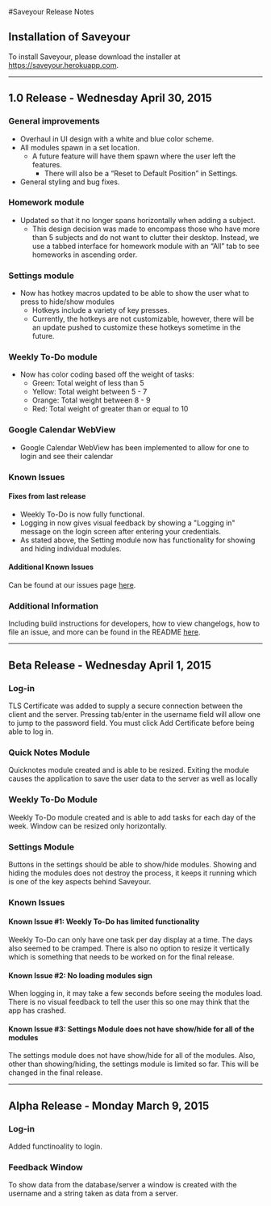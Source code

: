 #Saveyour Release Notes
## Installation of Saveyour
To install Saveyour, please download the installer at https://saveyour.herokuapp.com.
* * *
## 1.0 Release - Wednesday April 30, 2015
### General improvements
- Overhaul in UI design with a white and blue color scheme.
- All modules spawn in a set location. 
  - A future feature will have them spawn where the user left the features. 
    - There will also be a “Reset to Default Position” in Settings.
- General styling and bug fixes.

### Homework module
- Updated so that it no longer spans horizontally when adding a subject.
  - This design decision was made to encompass those who have more than 5 subjects and do not want to clutter their desktop. Instead, we use a tabbed interface for homework module with an “All” tab to see homeworks in ascending order.

### Settings module
- Now has hotkey macros updated to be able to show the user what to press to hide/show modules
  - Hotkeys include a variety of key presses. 
  - Currently, the hotkeys are not customizable, however, there will be an update pushed to customize these hotkeys sometime in the future.

### Weekly To-Do module
- Now has color coding based off the weight of tasks:
  - Green: Total weight of less than 5
  - Yellow: Total weight between 5 - 7
  - Orange: Total weight between 8 - 9
  - Red: Total weight of greater than or equal to 10

### Google Calendar WebView
- Google Calendar WebView has been implemented to allow for one to login and see their calendar

### Known Issues
#### Fixes from last release
- Weekly To-Do is now fully functional.
- Logging in now gives visual feedback by showing a "Logging in" message on the login screen after entering your credentials.
- As stated above, the Setting module now has functionality for showing and hiding individual modules.

#### Additional Known Issues
Can be found at our issues page [here](https://github.com/Saveyour-Team/Saveyour/issues).

### Additional Information
Including build instructions for developers, how to view changelogs, how to file an issue, and more can be found in the README [here](https://github.com/Saveyour-Team/Saveyour/blob/master/README.md).
* * *
## Beta Release - Wednesday April 1, 2015
### Log-in
TLS Certificate was added to supply a secure connection between the client and the server. Pressing tab/enter in the username field will allow one to jump to the password field. You must click Add Certificate before being able to log in.
### Quick Notes Module
Quicknotes module created and is able to be resized. Exiting the module causes the application to save the user data to the server as well as locally
### Weekly To-Do Module
Weekly To-Do module created and is able to add tasks for each day of the week. Window can be resized only horizontally.
### Settings Module
Buttons in the settings should be able to show/hide modules. Showing and hiding the modules does not destroy the process, it keeps it running which is one of the key aspects behind Saveyour. 

### Known Issues
#### Known Issue #1: Weekly To-Do has limited functionality
Weekly To-Do can only have one task per day display at a time. The days also seemed to be cramped. There is also no option to resize it vertically which is something that needs to be worked on for the final release.
#### Known Issue #2: No loading modules sign
When logging in, it may take a few seconds before seeing the modules load. There is no visual feedback to tell the user this so one may think that the app has crashed. 
#### Known Issue #3: Settings Module does not have show/hide for all of the modules
The settings module does not have show/hide for all of the modules. Also, other than showing/hiding, the settings module is limited so far. This will be changed in the final release.
* * *
## Alpha Release - Monday March 9, 2015
### Log-in
Added functinoality to login.
### Feedback Window
To show data from the database/server a window is created with the username and a string taken as data from a server.

